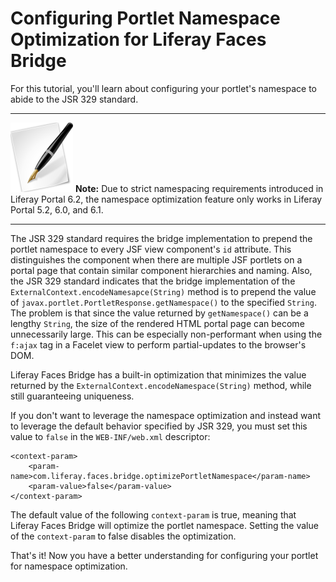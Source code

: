 # Configuring Portlet Namespace Optimization for Liferay Faces Bridge

For this tutorial, you'll learn about configuring your portlet's namespace to
abide to the JSR 329 standard. 

---

 ![Note](../../images/tip.png) **Note:** Due to strict namespacing requirements
 introduced in Liferay Portal 6.2, the namespace optimization feature only works
 in Liferay Portal 5.2, 6.0, and 6.1. 

---

The JSR 329 standard requires the bridge implementation to prepend the portlet
namespace to every JSF view component's `id` attribute. This distinguishes the
component when there are multiple JSF portlets on a portal page that contain
similar component hierarchies and naming.  Also, the JSR 329 standard indicates
that the bridge implementation of the `ExternalContext.encodeNamesapce(String)`
method is to prepend the value of `javax.portlet.PortletResponse.getNamespace()`
to the specified `String`. The problem is that since the value returned by
`getNamespace()` can be a lengthy `String`, the size of the rendered HTML portal
page can become unnecessarily large. This can be especially non-performant when
using the `f:ajax` tag in a Facelet view to perform partial-updates to the
browser's DOM. 

Liferay Faces Bridge has a built-in optimization that minimizes the value
returned by the `ExternalContext.encodeNamespace(String)` method, while
still guaranteeing uniqueness. 

If you don't want to leverage the namespace optimization and instead want to
leverage the default behavior specified by JSR 329, you must set this value to
`false` in the `WEB-INF/web.xml` descriptor: 

    <context-param>
        <param-name>com.liferay.faces.bridge.optimizePortletNamespace</param-name>
        <param-value>false</param-value>
    </context-param>

The default value of the following `context-param` is true, meaning that Liferay
Faces Bridge will optimize the portlet namespace. Setting the value of the
`context-param` to false disables the optimization. 

That's it! Now you have a better understanding for configuring your portlet for
namespace optimization. 

